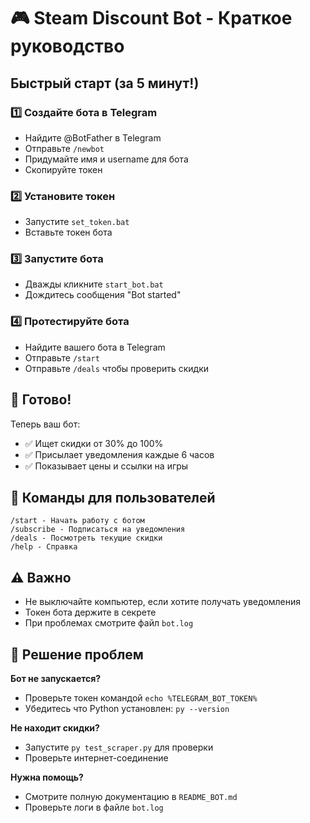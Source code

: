 # 🎮 Steam Discount Bot - Краткое руководство

## Быстрый старт (за 5 минут!)

### 1️⃣ Создайте бота в Telegram
- Найдите @BotFather в Telegram
- Отправьте `/newbot`
- Придумайте имя и username для бота
- Скопируйте токен

### 2️⃣ Установите токен
- Запустите `set_token.bat`
- Вставьте токен бота

### 3️⃣ Запустите бота
- Дважды кликните `start_bot.bat`
- Дождитесь сообщения "Bot started"

### 4️⃣ Протестируйте бота
- Найдите вашего бота в Telegram
- Отправьте `/start`
- Отправьте `/deals` чтобы проверить скидки

## 🎯 Готово!

Теперь ваш бот:
- ✅ Ищет скидки от 30% до 100%
- ✅ Присылает уведомления каждые 6 часов
- ✅ Показывает цены и ссылки на игры

## 📱 Команды для пользователей

```
/start - Начать работу с ботом
/subscribe - Подписаться на уведомления
/deals - Посмотреть текущие скидки
/help - Справка
```

## ⚠️ Важно

- Не выключайте компьютер, если хотите получать уведомления
- Токен бота держите в секрете
- При проблемах смотрите файл `bot.log`

## 🔧 Решение проблем

**Бот не запускается?**
- Проверьте токен командой `echo %TELEGRAM_BOT_TOKEN%`
- Убедитесь что Python установлен: `py --version`

**Не находит скидки?**
- Запустите `py test_scraper.py` для проверки
- Проверьте интернет-соединение

**Нужна помощь?**
- Смотрите полную документацию в `README_BOT.md`
- Проверьте логи в файле `bot.log`

